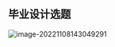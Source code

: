 ## 毕业设计选题

![image-20221108143049291](https://wangzt670-img.oss-cn-beijing.aliyuncs.com/img/image-20221108143049291.png)